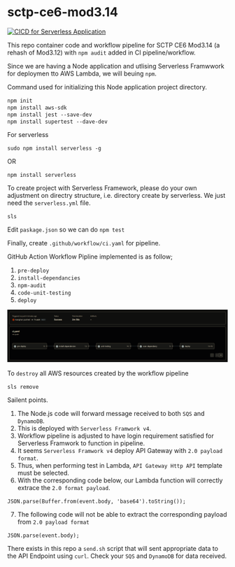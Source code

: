 # sctp-ce6-mod3.14

[![CICD for Serverless Application](https://github.com/tsanghan/sctp-ce6-mod3.12/actions/workflows/ci.yaml/badge.svg)](https://github.com/tsanghan/sctp-ce6-mod3.14/actions/workflows/ci.yaml)

This repo container code and workflow pipeline for SCTP CE6 Mod3.14 (a rehash of Mod3.12) with `npm audit` added in CI pipeline/workflow.

Since we are having a Node application and utlising Serverless Framwwork for deploymen tto AWS Lambda, we will beuing `npm`.

Command used for initializing this Node application project directory.
```
npm init
npm install aws-sdk
npm install jest --save-dev
npm install supertest --dave-dev
```
For serverless
```
sudo npm install serverless -g
```
OR
```
npm install serverless
```
To create project with Serverless Framework, please do your own adjustment on directry structure, i.e. directory create by serverless. We just need the `serverless.yml` file.
```
sls
```
Edit `paskage.json` so we can do `npm test`

Finally, create `.github/workflow/ci.yaml` for pipeline.

GitHub Action Workflow Pipline implemented is as follow;
1) `pre-deploy`
2) `install-dependancies`
3) `npm-audit`
4) `code-unit-testing`
5) `deploy`

![GitHub Action Workflow Pipline](/asset/images/serverless-deploy-success-mod3.14.PNG)

To `destroy` all AWS resources created by the workflow pipeline
```
sls remove
```

Sailent points.

1) The Node.js code will forward message received to both `SQS` and `DynamoDB`.
2) This is deployed with `Serverless Framwork v4`.
3) Workflow pipeline is adjusted to have login requirement satisfied for Serverless Framwork to function in pipeline.
4) It seems `Serverless Framwork v4` deploy API Gateway with `2.0 payload format`.
5) Thus, when performing test in Lambda, `API Gateway Http API` template must be selected.
6) With the corresponding code below, our Lambda function will correctly extrace the `2.0 format payload`.
```
JSON.parse(Buffer.from(event.body, 'base64').toString());
```
7) The following code will not be able to extract the corresponding payload from `2.0 payload format`
```
JSON.parse(event.body);
```

There exists in this repo a `send.sh` script that will sent appropriate data to the API Endpoint using `curl`.
Check your `SQS` and `DynamoDB` for data received.

